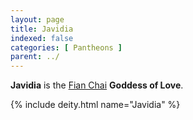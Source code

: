 ```yaml
---
layout: page
title: Javidia
indexed: false
categories: [ Pantheons ]
parent: ../
---
```

**Javidia** is the [Fian Chai](../fian_chai/) **Goddess of Love**.

{% include deity.html name="Javidia" %}